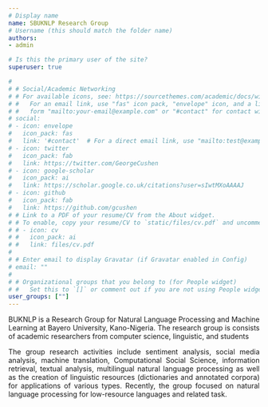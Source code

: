 ```yaml
---
# Display name
name: SBUKNLP Research Group
# Username (this should match the folder name)
authors:
- admin

# Is this the primary user of the site?
superuser: true

# 
# # Social/Academic Networking
# # For available icons, see: https://sourcethemes.com/academic/docs/widgets/#icons
# #   For an email link, use "fas" icon pack, "envelope" icon, and a link in the
# #   form "mailto:your-email@example.com" or "#contact" for contact widget.
# social:
# - icon: envelope
#   icon_pack: fas
#   link: '#contact'  # For a direct email link, use "mailto:test@example.org".
# - icon: twitter
#   icon_pack: fab
#   link: https://twitter.com/GeorgeCushen
# - icon: google-scholar
#   icon_pack: ai
#   link: https://scholar.google.co.uk/citations?user=sIwtMXoAAAAJ
# - icon: github
#   icon_pack: fab
#   link: https://github.com/gcushen
# # Link to a PDF of your resume/CV from the About widget.
# # To enable, copy your resume/CV to `static/files/cv.pdf` and uncomment the lines below.  
# # - icon: cv
# #   icon_pack: ai
# #   link: files/cv.pdf
# 
# # Enter email to display Gravatar (if Gravatar enabled in Config)
# email: ""
#   
# # Organizational groups that you belong to (for People widget)
# #   Set this to `[]` or comment out if you are not using People widget.  
user_groups: [""]
---
```



BUKNLP is a Research Group for Natural Language Processing and Machine Learning at Bayero University, Kano-Nigeria. The research group is consists of academic researchers from computer science, linguistic, and students 

The group research activities include sentiment analysis, social media analysis, machine translation, Computational Social Science, information retrieval, textual analysis, multilingual natural language processing as well as the creation of linguistic resources (dictionaries and annotated corpora) for applications of various types. Recently, the group focused on natural language processing for low-resource languages and related task.


<style>
body {
text-align: justify}
</style>


